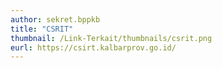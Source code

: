 ```yaml
---
author: sekret.bppkb
title: "CSRIT"
thumbnail: /Link-Terkait/thumbnails/csrit.png
eurl: https://csirt.kalbarprov.go.id/
---
```

